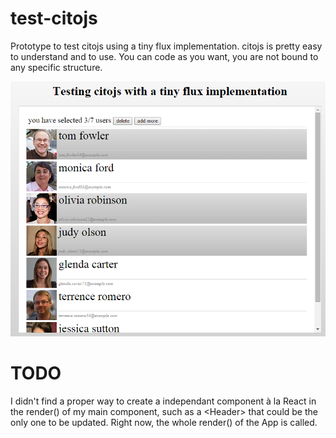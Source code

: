 # test-citojs
Prototype to test citojs using a tiny flux implementation.
citojs is pretty easy to understand and to use. You can code as you want, you are not bound to any specific structure.

![ScreenShot](https://raw.githubusercontent.com/chtefi/test-citojs/master/app.png)

# TODO
I didn't find a proper way to create a independant component à la React in the render() of my main component, such as a &lt;Header&gt; that could be the only one to be updated. Right now, the whole render() of the App is called.

